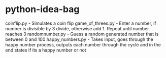 # python-idea-bag
coinflip.py - Simulates a coin flip
game_of_threes.py - Enter a number, if number is divisible by 3 divide, otherwise add 1. Repeat until number reaches 3
randomnumber.py - Guess a random generated number that is between 0 and 100
happy_numbers.py - Takes input, goes through the happy number process, outputs each number through the cycle and in the end states if its a happy number or not
